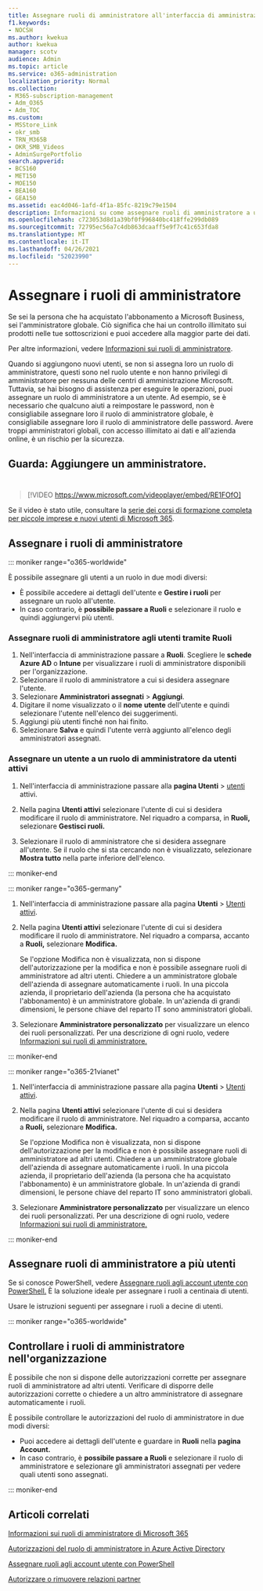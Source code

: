 ```yaml
---
title: Assegnare ruoli di amministratore all'interfaccia di amministrazione di Microsoft 365
f1.keywords:
- NOCSH
ms.author: kwekua
author: kwekua
manager: scotv
audience: Admin
ms.topic: article
ms.service: o365-administration
localization_priority: Normal
ms.collection:
- M365-subscription-management
- Adm_O365
- Adm_TOC
ms.custom:
- MSStore_Link
- okr_smb
- TRN_M365B
- OKR_SMB_Videos
- AdminSurgePortfolio
search.appverid:
- BCS160
- MET150
- MOE150
- BEA160
- GEA150
ms.assetid: eac4d046-1afd-4f1a-85fc-8219c79e1504
description: Informazioni su come assegnare ruoli di amministratore a uno o più utenti dell'azienda in modo che possano eseguire attività specifiche nell'interfaccia di amministrazione.
ms.openlocfilehash: c723053d8d1a39bf0f996840bc418ffe299db089
ms.sourcegitcommit: 72795ec56a7c4db863dcaaff5e9f7c41c653fda8
ms.translationtype: MT
ms.contentlocale: it-IT
ms.lasthandoff: 04/26/2021
ms.locfileid: "52023990"
---
```

# <a name="assign-admin-roles"></a>Assegnare i ruoli di amministratore

Se sei la persona che ha acquistato l'abbonamento a Microsoft Business, sei l'amministratore globale. Ciò significa che hai un controllo illimitato sui prodotti nelle tue sottoscrizioni e puoi accedere alla maggior parte dei dati.

Per altre informazioni, vedere [Informazioni sui ruoli di amministratore](about-admin-roles.md).

Quando si aggiungono nuovi utenti, se non si assegna loro  un ruolo di amministratore, questi sono nel ruolo utente e non hanno privilegi di amministratore per nessuna delle centri di amministrazione Microsoft. Tuttavia, se hai bisogno di assistenza per eseguire le operazioni, puoi assegnare un ruolo di amministratore a un utente. Ad esempio, se è necessario che qualcuno aiuti a reimpostare le password, non è consigliabile assegnare loro il ruolo di amministratore globale, è consigliabile assegnare loro il ruolo di amministratore delle password. Avere troppi amministratori globali, con accesso illimitato ai dati e all'azienda online, è un rischio per la sicurezza.

## <a name="watch-add-an-adminbrbr"></a>Guarda: Aggiungere un amministratore.<br><br>

> [!VIDEO https://www.microsoft.com/videoplayer/embed/RE1FOfO] 

Se il video è stato utile, consultare la [serie dei corsi di formazione completa per piccole imprese e nuovi utenti di Microsoft 365](../../business-video/index.yml).

## <a name="assign-admin-roles"></a>Assegnare i ruoli di amministratore 

::: moniker range="o365-worldwide"

È possibile assegnare gli utenti a un ruolo in due modi diversi:

- È possibile accedere ai dettagli dell'utente e **Gestire i ruoli** per assegnare un ruolo all'utente.
- In caso contrario, è **possibile passare a Ruoli** e selezionare il ruolo e quindi aggiungervi più utenti.

### <a name="assign-admin-roles-to-users-using-roles"></a>Assegnare ruoli di amministratore agli utenti tramite Ruoli

1. Nell'interfaccia di amministrazione passare a **Ruoli**. Scegliere le **schede Azure AD** o **Intune** per visualizzare i ruoli di amministratore disponibili per l'organizzazione.
2. Selezionare il ruolo di amministratore a cui si desidera assegnare l'utente.
3. Selezionare **Amministratori assegnati** > **Aggiungi**.
4. Digitare il nome visualizzato o il **nome** **utente** dell'utente e quindi selezionare l'utente nell'elenco dei suggerimenti.
5. Aggiungi più utenti finché non hai finito.
6. Selezionare **Salva** e quindi l'utente verrà aggiunto all'elenco degli amministratori assegnati.

### <a name="assign-a-user-to-an-admin-role-from-active-users"></a>Assegnare un utente a un ruolo di amministratore da utenti attivi

1. Nell'interfaccia di amministrazione passare alla **pagina Utenti** > [utenti](https://go.microsoft.com/fwlink/p/?linkid=834822) attivi.

2. Nella pagina **Utenti attivi** selezionare l'utente di cui si desidera modificare il ruolo di amministratore. Nel riquadro a comparsa, in **Ruoli,** selezionare **Gestisci ruoli.**

3. Selezionare il ruolo di amministratore che si desidera assegnare all'utente. Se il ruolo che si sta cercando non è visualizzato, selezionare **Mostra tutto** nella parte inferiore dell'elenco.

::: moniker-end

::: moniker range="o365-germany"

1. Nell'interfaccia di amministrazione passare alla pagina **Utenti** > <a href="https://go.microsoft.com/fwlink/p/?linkid=847686" target="_blank">Utenti attivi</a>.

2. Nella pagina **Utenti attivi** selezionare l'utente di cui si desidera modificare il ruolo di amministratore. Nel riquadro a comparsa, accanto a **Ruoli,** selezionare **Modifica.** 

    Se l'opzione Modifica  non è visualizzata, non si dispone dell'autorizzazione per la modifica e non è possibile assegnare ruoli di amministratore ad altri utenti. Chiedere a un amministratore globale dell'azienda di assegnare automaticamente i ruoli. In una piccola azienda, il proprietario dell'azienda (la persona che ha acquistato l'abbonamento) è un amministratore globale. In un'azienda di grandi dimensioni, le persone chiave del reparto IT sono amministratori globali.

3. Selezionare **Amministratore personalizzato** per visualizzare un elenco dei ruoli personalizzati. Per una descrizione di ogni ruolo, vedere [Informazioni sui ruoli di amministratore.](about-admin-roles.md)

::: moniker-end

::: moniker range="o365-21vianet"

1. Nell'interfaccia di amministrazione passare alla pagina **Utenti** > <a href="https://go.microsoft.com/fwlink/p/?linkid=850628" target="_blank">Utenti attivi</a>.

2. Nella pagina **Utenti attivi** selezionare l'utente di cui si desidera modificare il ruolo di amministratore. Nel riquadro a comparsa, accanto a **Ruoli,** selezionare **Modifica.**

    Se l'opzione Modifica  non è visualizzata, non si dispone dell'autorizzazione per la modifica e non è possibile assegnare ruoli di amministratore ad altri utenti. Chiedere a un amministratore globale dell'azienda di assegnare automaticamente i ruoli. In una piccola azienda, il proprietario dell'azienda (la persona che ha acquistato l'abbonamento) è un amministratore globale. In un'azienda di grandi dimensioni, le persone chiave del reparto IT sono amministratori globali.

3. Selezionare **Amministratore personalizzato** per visualizzare un elenco dei ruoli personalizzati. Per una descrizione di ogni ruolo, vedere [Informazioni sui ruoli di amministratore.](about-admin-roles.md)

::: moniker-end

## <a name="assign-admin-roles-to-multiple-users"></a>Assegnare ruoli di amministratore a più utenti

Se si conosce PowerShell, vedere [Assegnare ruoli agli account utente con PowerShell.](../../enterprise/assign-roles-to-user-accounts-with-microsoft-365-powershell.md) È la soluzione ideale per assegnare i ruoli a centinaia di utenti.
  
Usare le istruzioni seguenti per assegnare i ruoli a decine di utenti.

::: moniker range="o365-worldwide"

## <a name="check-admin-roles-in-your-organization"></a>Controllare i ruoli di amministratore nell'organizzazione

È possibile che non si dispone delle autorizzazioni corrette per assegnare ruoli di amministratore ad altri utenti. Verificare di disporre delle autorizzazioni corrette o chiedere a un altro amministratore di assegnare automaticamente i ruoli.

È possibile controllare le autorizzazioni del ruolo di amministratore in due modi diversi:

- Puoi accedere ai dettagli dell'utente e guardare in **Ruoli** nella **pagina Account.**
- In caso contrario, è **possibile passare a Ruoli** e selezionare il ruolo di amministratore e selezionare gli amministratori assegnati per vedere quali utenti sono assegnati.

::: moniker-end

## <a name="related-articles"></a>Articoli correlati

[Informazioni sui ruoli di amministratore di Microsoft 365](about-admin-roles.md)

[Autorizzazioni del ruolo di amministratore in Azure Active Directory](/azure/active-directory/users-groups-roles/directory-assign-admin-roles#available-roles)

[Assegnare ruoli agli account utente con PowerShell](../../enterprise/assign-roles-to-user-accounts-with-microsoft-365-powershell.md)

[Autorizzare o rimuovere relazioni partner](../misc/add-partner.md)
